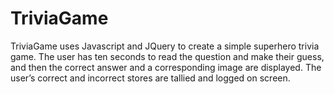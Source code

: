 # TriviaGame

TriviaGame uses Javascript and JQuery to create a simple superhero trivia game.  The user has ten seconds to read the question and make their guess, and then the correct answer and a corresponding image are displayed.  The user’s correct and incorrect stores are tallied and logged on screen.
